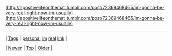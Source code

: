<!--
title:
date: 2020-06-28T15:27:00.232Z
tags: personal, im, real, link
-->




[http://apositivelifeonthemat.tumblr.com/post/72369468465/im-gonna-be-very-real-right-now-im-usually](http://apositivelifeonthemat.tumblr.com/post/72369468465/im-gonna-be-very-real-right-now-im-usually)

<!--BOTTOM-POST-NAVIGATION-->
---

| [Tags](tags.md) | [personal](tag-personal.md) [im](tag-im.md) [real](tag-real.md) [link](tag-link.md) |

| [Newer](72338466428.md) | [Top](index.md) | [Older](72371076320.md) |